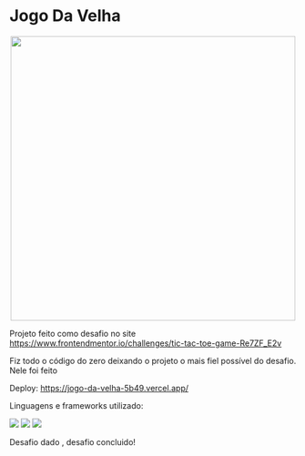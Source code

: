 # Jogo Da Velha

<div align="center">
  <img src="https://media.discordapp.net/attachments/318968437714190339/1038234527631429693/jogo_da_velha.gif" width="500px">
</div>


Projeto feito como desafio no site https://www.frontendmentor.io/challenges/tic-tac-toe-game-Re7ZF_E2v

Fiz todo o código do zero deixando o projeto o mais fiel possível do desafio. Nele foi feito  

Deploy: https://jogo-da-velha-5b49.vercel.app/

Linguagens e frameworks utilizado:

<img src="https://img.shields.io/badge/HTML5-E34F26?style=for-the-badge&logo=html5&logoColor=white">

<img src="https://img.shields.io/badge/CSS-239120?&style=for-the-badge&logo=css3&logoColor=white">

<img src="https://img.shields.io/badge/JavaScript-323330?style=for-the-badge&logo=javascript&logoColor=F7DF1E">

Desafio dado , desafio concluido!
